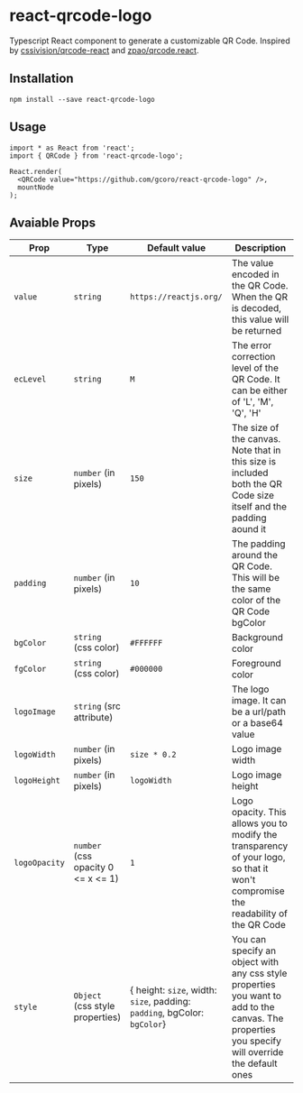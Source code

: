 # react-qrcode-logo
Typescript React component to generate a customizable QR Code. Inspired by [cssivision/qrcode-react](https://github.com/cssivision/qrcode-react) and [zpao/qrcode.react](https://github.com/zpao/qrcode.react).

## Installation

```
npm install --save react-qrcode-logo
```
## Usage 

```
import * as React from 'react';
import { QRCode } from 'react-qrcode-logo';

React.render(
  <QRCode value="https://github.com/gcoro/react-qrcode-logo" />,
  mountNode
);
```

## Avaiable Props
| Prop        | Type                                  | Default value        | Description    |
| ------------|---------------------------------------| ---------------------|-----|
| `value`       | `string`                                | `https://reactjs.org/` | The value encoded in the QR Code. When the QR is decoded, this value will be returned |
| `ecLevel`        | `string`                 |   `M`              | The error correction level of the QR Code. It can be either of 'L', 'M', 'Q', 'H' |
| `size`        | `number` (in pixels)                    |   `150`                | The size of the canvas. Note that in this size is included both the QR Code size itself and the padding aound it |
| `padding`     | `number` (in pixels)                    |   `10`                 | The padding around the QR Code. This will be the same color of the QR Code bgColor |
| `bgColor`     | `string` (css color)                    | `#FFFFFF`              | Background color |
| `fgColor`     | `string` (css color)                    | `#000000`              | Foreground color |
| `logoImage`   | `string` (src attribute)                |                      | The logo image. It can be a url/path or a base64 value |
| `logoWidth`   | `number` (in pixels)                    | `size * 0.2`           | Logo image width |
| `logoHeight`  | `number` (in pixels)                    | `logoWidth`                     | Logo image height |
| `logoOpacity` | `number` (css opacity 0 <= x <= 1)      | `1`                    | Logo opacity. This allows you to modify the transparency of your logo, so that it won't compromise the readability of the QR Code |
| `style`       | `Object` (css style properties) |  { height: `size`, width: `size`, padding: `padding`, bgColor: `bgColor`} | You can specify an object with any css style properties you want to add to the canvas. The properties you specify will override the default ones | 
